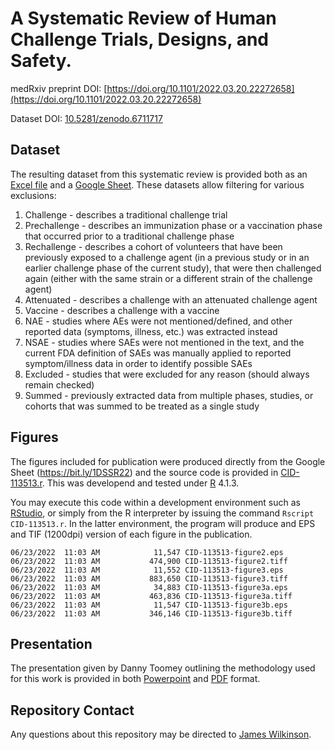 # A Systematic Review of Human Challenge Trials, Designs, and Safety.

medRxiv preprint DOI: [https://doi.org/10.1101/2022.03.20.22272658](https://doi.org/10.1101/2022.03.20.22272658)

Dataset DOI: [10.5281/zenodo.6711717](https://zenodo.org/record/6711717)

## Dataset

The resulting dataset from this systematic review is provided both as an [Excel file](dataset.xlsm) and a [Google Sheet](https://bit.ly/1DSSR22).  These datasets allow filtering for various exclusions:

1. Challenge - describes a traditional challenge trial
2. Prechallenge - describes an immunization phase or a vaccination phase that occurred prior to a traditional challenge phase
3. Rechallenge - describes a cohort of volunteers that have been previously exposed to a challenge agent (in a previous study or in an earlier challenge phase of the current study), that were then challenged again (either with the same strain or a different strain of the challenge agent)
4. Attenuated - describes a challenge with an attenuated challenge agent
5. Vaccine - describes a challenge with a vaccine
6. NAE - studies where AEs were not mentioned/defined, and other reported data (symptoms, illness, etc.) was extracted instead
7. NSAE - studies where SAEs were not mentioned in the text, and the current FDA definition of SAEs was manually applied to reported symptom/illness data in order to identify possible SAEs
8. Excluded - studies that were excluded for any reason (should always remain checked)
9. Summed - previously extracted data from multiple phases, studies, or cohorts that was summed to be treated as a single study

## Figures

The figures included for publication were produced directly from the Google Sheet (https://bit.ly/1DSSR22) and the source code is provided in [CID-113513.r](CID-113513.r).  This was developend and tested under [R](https://www.r-project.org/) 4.1.3.

You may execute this code within a development environment such as [RStudio](https://www.rstudio.com/), or simply from the R interpreter by issuing the command `Rscript CID-113513.r`.  In the latter environment, the program will produce and EPS and TIF (1200dpi) version of each figure in the publication.

```
06/23/2022  11:03 AM            11,547 CID-113513-figure2.eps
06/23/2022  11:03 AM           474,900 CID-113513-figure2.tiff
06/23/2022  11:03 AM            11,552 CID-113513-figure3.eps
06/23/2022  11:03 AM           883,650 CID-113513-figure3.tiff
06/23/2022  11:03 AM            34,883 CID-113513-figure3a.eps
06/23/2022  11:03 AM           463,836 CID-113513-figure3a.tiff
06/23/2022  11:03 AM            11,547 CID-113513-figure3b.eps
06/23/2022  11:03 AM           346,146 CID-113513-figure3b.tiff
```

## Presentation

The presentation given by Danny Toomey outlining the methodology used for this work is provided in both [Powerpoint](Supplementary%20Material%20-%20Protocol.pptx) and [PDF](Supplementary%20Material%20-%20Protocol.pdf) format.

## Repository Contact

Any questions about this repository may be directed to [James Wilkinson](mailto:james.wilkinson@1daysooner.org).
